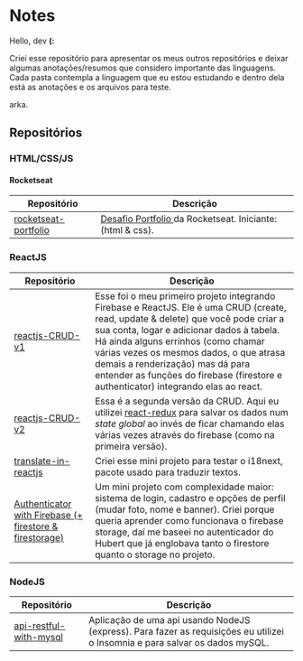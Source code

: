 # Notes

Hello, dev **(:**

Criei esse repositório para apresentar os meus outros repositórios e deixar algumas anotações/resumos que considero importante das linguagens. Cada pasta contempla a linguagem que eu estou estudando e dentro dela está as anotações e os arquivos para teste.

arka.

## Repositórios

### HTML/CSS/JS

#### Rocketseat

| Repositório                                                                         | Descrição                                                                                                                                                           |
| ----------------------------------------------------------------------------------- | ------------------------------------------------------------------------------------------------------------------------------------------------------------------- |
| <a href="https://github.com/Arkadina/rocketseat-portfolio">rocketseat-portfolio</a> | <a href="https://efficient-sloth-d85.notion.site/Desafio-Portfolio-1d3db21e654941f5872aece5fcc6bcc6">Desafio Portfolio </a> da Rocketseat. Iniciante: (html & css). |

### ReactJS

| Repositório                                                                                           | Descrição                                                                                                                                                                                                                                                                                                                                                                                  |
| ----------------------------------------------------------------------------------------------------- | ------------------------------------------------------------------------------------------------------------------------------------------------------------------------------------------------------------------------------------------------------------------------------------------------------------------------------------------------------------------------------------------ |
| <a href="https://github.com/Arkadina/reactjs-CRUD-v1">reactjs-CRUD-v1</a>                             | Esse foi o meu primeiro projeto integrando Firebase e ReactJS. Ele é uma CRUD (create, read, update & delete) que você pode criar a sua conta, logar e adicionar dados à tabela. Há ainda alguns errinhos (como chamar várias vezes os mesmos dados, o que atrasa demais a renderização) mas dá para entender as funções do firebase (firestore e authenticator) integrando elas ao react. |
| <a href="https://github.com/Arkadina/reactjs-CRUD-v2">reactjs-CRUD-v2</a>                             | Essa é a segunda versão da CRUD. Aqui eu utilizei <a href="https://react-redux.js.org/">react-redux</a> para salvar os dados num _state global_ ao invés de ficar chamando elas várias vezes através do firebase (como na primeira versão).                                                                                                                                                |
| <a href="https://github.com/Arkadina/translate-in-reactjs">translate-in-reactjs</a>                   | Criei esse mini projeto para testar o i18next, pacote usado para traduzir textos.                                                                                                                                                                                                                                                                         |
| <a href="https://github.com/Arkadina/react-and-firebase">Authenticator with Firebase (+ firestore & firestorage)</a> | Um mini projeto com complexidade maior: sistema de login, cadastro e opções de perfil (mudar foto, nome e banner). Criei porque queria aprender como funcionava o firebase storage, daí me baseei no autenticador do Hubert que já englobava tanto o firestore quanto o storage no projeto.                                                                                                |  

### NodeJS

| Repositório                                                                      | Descrição                                                                                                                                                                                                                                                                                   |
| -------------------------------------------------------------------------------- | ------------------------------------------------------------------------------------------------------------------------------------------------------------------------------------------------------------------------------------------------------------------------------------------- |
| <a href="https://github.com/Arkadina/api-restful-with-mysql">api-restful-with-mysql</a> | Aplicação de uma api usando NodeJS (express). Para fazer as requisições eu utilizei o Insomnia e para salvar os dados mySQL. |
